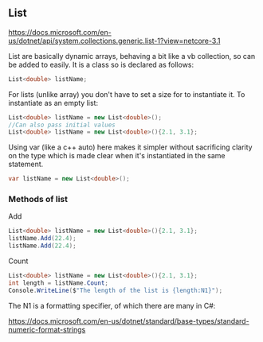 ## List
https://docs.microsoft.com/en-us/dotnet/api/system.collections.generic.list-1?view=netcore-3.1


List are basically dynamic arrays, behaving a bit like a vb collection, so can be added to easily. It is a class so is declared as follows:

```cs
List<double> listName;
```

For lists (unlike array) you don't have to set a size for to instantiate it. To instantiate as an empty list:

```cs
List<double> listName = new List<double>();
//Can also pass initial values
List<double> listName = new List<double>(){2.1, 3.1};
```

Using var (like a c++ auto) here makes it simpler without sacrificing clarity on the type which is made clear when it's instantiated in the same statement.

```cs
var listName = new List<double>();
```

### Methods of list

Add
```cs
List<double> listName = new List<double>(){2.1, 3.1};
listName.Add(22.4);
listName.Add(22.4);
```
Count
```cs
List<double> listName = new List<double>(){2.1, 3.1};
int length = listName.Count;
Console.WriteLine($"The length of the list is {length:N1}");
```
The N1 is a formatting specifier, of which there are many in C#:

https://docs.microsoft.com/en-us/dotnet/standard/base-types/standard-numeric-format-strings
